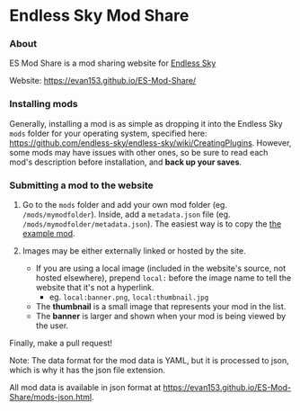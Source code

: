 # Endless Sky Mod Share

### About
ES Mod Share is a mod sharing website for [Endless Sky](http://endless-sky.github.io/)

Website: https://evan153.github.io/ES-Mod-Share/

### Installing mods
Generally, installing a mod is as simple as dropping it into the Endless Sky `mods` folder for your operating system, specified here: https://github.com/endless-sky/endless-sky/wiki/CreatingPlugins.
However, some mods may have issues with other ones, so be sure to read each mod's description before installation, and **back up your saves**.

### Submitting a mod to the website
1. Go to the `mods` folder and add your own mod folder (eg. `/mods/mymodfolder`). Inside, add a `metadata.json` file (eg. `/mods/mymodfolder/metadata.json`). The easiest way is to copy the [the example mod](https://github.com/evan153/ES-Mod-Share/tree/gh-pages/mods/mod-example-title).

2. Images may be either externally linked or hosted by the site.
    - If you are using a local image (included in the website's source, not hosted elsewhere), prepend `local:` before the image name to tell the website that it's not a hyperlink.
        - eg. `local:banner.png`, `local:thumbnail.jpg`
    - The **thumbnail** is a small image that represents your mod in the list. 
    - The **banner** is larger and shown when your mod is being viewed by the user.

Finally, make a pull request!

Note: The data format for the mod data is YAML, but it is processed to json, which is why it has the json file extension.

All mod data is available in json format at https://evan153.github.io/ES-Mod-Share/mods-json.html.
